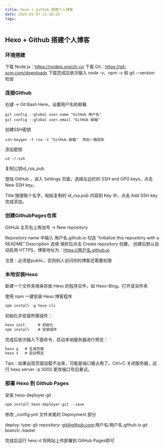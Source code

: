 ```yaml
---
title: hexo + github 搭建个人博客
date: 2025-01-07 21:36:32
tags:
---
```


## Hexo + Github 搭建个人博客

### 环境搭建

下载 Node.js：https://nodejs.org/zh-cn
下载 Git：https://git-scm.com/downloads
下载完成后依次输入 node -v、npm -v 和 git --version 检验



### 连接Github

右键 -> Git Bash Here，设置用户名和邮箱

```git
git config --global user.name "GitHub 用户名"
git config --global user.email "GitHub 邮箱"
```

创建SSH密钥

```git
ssh-keygen -t rsa -C "GitHub 邮箱"  然后一路回车
```

添加密钥

```git
cd ~/.ssh
```

复制公钥id_rsa_pub

登陆 GitHub ，进入 Settings 页面，选择左边栏的 SSH and GPG keys，点击 New SSH key。

Title 随便取个名字，粘贴复制的 id_rsa.pub 内容到 Key 中，点击 Add SSH key 完成添加。



### 创建GithubPages仓库

GitHub 主页右上角加号 -> New repository

Repository name 中输入 用户名.github.io
勾选 “Initialize this repository with a README” Description 选填
填好后点击 Create repository 创建。
创建后默认自动启用 HTTPS，博客地址为：https://用户名.github.io

注意：必须是public，否则别人访问你的博客还需要权限



### 本地安装Hexo

新建一个文件夹用来存放 Hexo 的程序文件，如 Hexo-Blog。打开该文件夹

使用 npm 一键安装 Hexo 博客程序

```js
npm install -g hexo-cli
```


初始化并安装所需组件：

```js
hexo init      # 初始化
npm install    # 安装组件
```


完成后依次输入下面命令，启动本地服务器进行预览：

```js
hexo g   # 生成页面
hexo s   # 启动预览
```


Tips：如果出现页面加载不出来，可能是端口被占用了。Ctrl+C 关闭服务器，运行 hexo server -p 5000 更改端口号后重试。



### 部署 Hexo 到 Github Pages

安装 hexo-deployer-git

```js
npm install hexo-deployer-git --save
```



修改 _config.yml 文件末尾的 Deployment 部分

deploy:
  type: git
  repository: git@github.com:用户名/用户名.github.io.git
  branch: master

完成后运行 hexo d 将网站上传部署到 GitHub Pages即可

